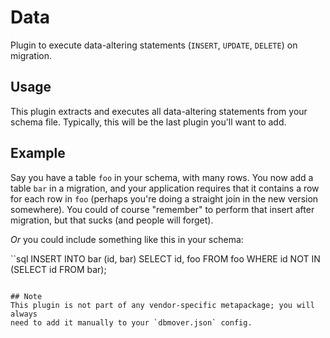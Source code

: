 # Data
Plugin to execute data-altering statements (`INSERT`, `UPDATE`, `DELETE`) on
migration.

## Usage
This plugin extracts and executes all data-altering statements from your schema
file. Typically, this will be the last plugin you'll want to add.

## Example
Say you have a table `foo` in your schema, with many rows. You now add a table
`bar` in a migration, and your application requires that it contains a row for
each row in `foo` (perhaps you're doing a straight join in the new version
somewhere). You could of course "remember" to perform that insert after
migration, but that sucks (and people will forget).

_Or_ you could include something like this in your schema:

``sql
INSERT INTO bar (id, bar) SELECT id, foo FROM foo WHERE id NOT IN
    (SELECT id FROM bar);
```

## Note
This plugin is not part of any vendor-specific metapackage; you will always
need to add it manually to your `dbmover.json` config.

